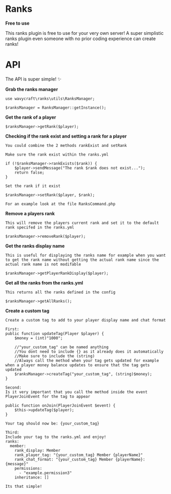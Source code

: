 # Ranks
**Free to use**

This ranks plugin is free to use for your very own server! A super simplistic ranks plugin even someone with no prior coding experience can create ranks!

# API
The API is super simple! ✨

**Grab the ranks manager**
```
use wavycraft\ranks\utils\RanksManager;

$ranksManager = RanksManager::getInstance();
```
**Get the rank of a player**
```
$ranksManager->getRank($player);
```

**Checking if the rank exist and setting a rank for a player**
```
You could combine the 2 methods rankExist and setRank

Make sure the rank exist within the ranks.yml

if (!$ranksManager->rankExists($rank)) {
    $player->sendMessage("The rank $rank does not exist...");
    return false;
}

Set the rank if it exist

$ranksManager->setRank($player, $rank);

For an example look at the file RanksCommand.php
```

**Remove a players rank**
```
This will remove the players current rank and set it to the default rank specifed in the ranks.yml

$ranksManager->removeRank($player);
```

**Get the ranks display name**
```
This is useful for displaying the ranks name for example when you want to get the rank name without getting the actual rank name since the actual rank name is not modifable

$ranksManager->getPlayerRankDisplay($player);
```

**Get all the ranks from the ranks.yml**
```
This returns all the ranks defined in the config

$ranksManager->getAllRanks();
```

**Create a custom tag**
```
Create a custom tag to add to your player display name and chat format

First:
public function updateTag(Player $player) {
    $money = (int)"1000";

    //"your_custom_tag" can be named anything
    //You dont need to include {} as it already does it automatically
    //Make sure to include the (string)
    //Always call the method when your tag gets updated for example when a player money balance updates to ensure that the tag gets updated
    $ranksManager->createTag("your_custom_tag", (string)$money);
}

Second:
Is it very important that you call the method inside the event PlayerJoinEvent for the tag to appear

public function onJoin(PlayerJoinEvent $event) {
    $this->updateTag($player);
}

Your tag should now be: {your_custom_tag}

Third:
Include your tag to the ranks.yml and enjoy!
ranks:
  member:
    rank_display: Member
    rank_player_tag: "{your_custom_tag} Member {playerName}"
    rank_chat_format: "{your_custom_tag} Member {playerName}: {message}"
    permissions:
      - "example.permission3"
    inheritance: []

Its that simple!
```
